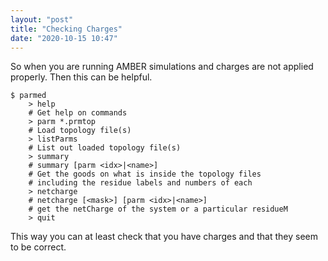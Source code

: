 ```yaml
---
layout: "post"
title: "Checking Charges"
date: "2020-10-15 10:47"
---
```

So when you are running AMBER simulations and charges are not applied properly. Then this can be helpful.

```
$ parmed
    > help
    # Get help on commands
    > parm *.prmtop
    # Load topology file(s)
    > listParms
    # List out loaded topology file(s)
    > summary
    # summary [parm <idx>|<name>]
    # Get the goods on what is inside the topology files
    # including the residue labels and numbers of each
    > netcharge
    # netcharge [<mask>] [parm <idx>|<name>]
    # get the netCharge of the system or a particular residueM
    > quit
```

This way you can at least check that you have charges and that they seem to be correct.
